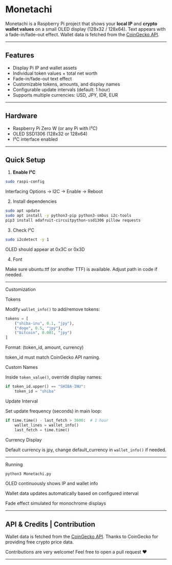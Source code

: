 # Monetachi

Monetachi is a Raspberry Pi project that shows your **local IP** and **crypto wallet values** on a small OLED display (128x32 / 128x64). Text appears with a fade-in/fade-out effect. Wallet data is fetched from the [CoinGecko API](https://www.coingecko.com/en/api).

---

## Features

- Display Pi IP and wallet assets
- Individual token values + total net worth
- Fade-in/fade-out text effect
- Customizable tokens, amounts, and display names
- Configurable update intervals (default: 1 hour)
- Supports multiple currencies: USD, JPY, IDR, EUR

---

## Hardware

- Raspberry Pi Zero W (or any Pi with I²C)
- OLED SSD1306 (128x32 or 128x64)
- I²C interface enabled

---

## Quick Setup

1. **Enable I²C**
```bash
sudo raspi-config
```
Interfacing Options → I2C → Enable → Reboot


2. Install dependencies

```bash
sudo apt update
sudo apt install -y python3-pip python3-smbus i2c-tools
pip3 install adafruit-circuitpython-ssd1306 pillow requests
```

3. Check I²C
   
```bash
sudo i2cdetect -y 1
```
OLED should appear at 0x3C or 0x3D

4. Font

Make sure ubuntu.ttf (or another TTF) is available. Adjust path in code if needed.

---

Customization

Tokens

Modify `wallet_info()` to add/remove tokens:
```python
tokens = [
    ("shiba-inu", 0.1, "jpy"),
    ("doge", 0.5, "jpy"),
    ("bitcoin", 0.001, "jpy")
]
```

Format: (token_id, amount, currency)

token_id must match CoinGecko API naming.


Custom Names

Inside `token_value()`, override display names:
```python
if token_id.upper() == "SHIBA-INU":
    token_id = "shiba"
```
Update Interval

Set update frequency (seconds) in main loop:
```python
if time.time() - last_fetch > 3600:  # 1 hour
    wallet_lines = wallet_info()
    last_fetch = time.time()
```
Currency Display

Default currency is jpy, change default_currency in `wallet_info()` if needed.


---

Running
```bash
python3 Monetachi.py
```
OLED continuously shows IP and wallet info

Wallet data updates automatically based on configured interval

Fade effect simulated for monochrome displays



---
## API & Credits | Contribution
Wallet data is fetched from the [CoinGecko API](https://www.coingecko.com/en/api). Thanks to CoinGecko for providing free crypto price data.

Contributions are very welcome! Feel free to open a pull request ❤️

---
